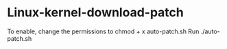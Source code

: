 # Linux-kernel-download-patch
To enable, change the permissions to chmod + x auto-patch.sh
Run ./auto-patch.sh
